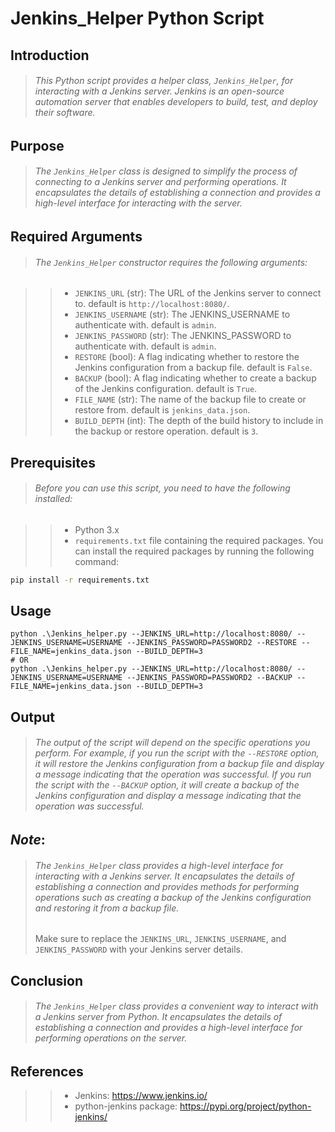 # Jenkins_Helper Python Script

## Introduction

> ###### This Python script provides a helper class, `Jenkins_Helper`, for interacting with a Jenkins server. Jenkins is an open-source automation server that enables developers to build, test, and deploy their software.

## Purpose

> ###### The `Jenkins_Helper` class is designed to simplify the process of connecting to a Jenkins server and performing operations. It encapsulates the details of establishing a connection and provides a high-level interface for interacting with the server.

## Required Arguments

> ###### The `Jenkins_Helper` constructor requires the following arguments:

> > - `JENKINS_URL` (str): The URL of the Jenkins server to connect to. default is `http://localhost:8080/`.
> > - `JENKINS_USERNAME` (str): The JENKINS_USERNAME to authenticate with. default is `admin`.
> > - `JENKINS_PASSWORD` (str): The JENKINS_PASSWORD to authenticate with. default is `admin`.
> > - `RESTORE` (bool): A flag indicating whether to restore the Jenkins configuration from a backup file. default is `False`.
> > - `BACKUP` (bool): A flag indicating whether to create a backup of the Jenkins configuration. default is `True`.
> > - `FILE_NAME` (str): The name of the backup file to create or restore from. default is `jenkins_data.json`.
> > - `BUILD_DEPTH` (int): The depth of the build history to include in the backup or restore operation. default is `3`.

## Prerequisites

> ###### Before you can use this script, you need to have the following installed:

> > - Python 3.x
> > - `requirements.txt` file containing the required packages. You can install the required packages by running the following command:

```bash
pip install -r requirements.txt
```

## Usage

```
python .\Jenkins_helper.py --JENKINS_URL=http://localhost:8080/ --JENKINS_USERNAME=USERNAME --JENKINS_PASSWORD=PASSWORD2 --RESTORE --FILE_NAME=jenkins_data.json --BUILD_DEPTH=3
# OR
python .\Jenkins_helper.py --JENKINS_URL=http://localhost:8080/ --JENKINS_USERNAME=USERNAME --JENKINS_PASSWORD=PASSWORD2 --BACKUP --FILE_NAME=jenkins_data.json --BUILD_DEPTH=3
```
## Output

> ###### The output of the script will depend on the specific operations you perform. For example, if you run the script with the `--RESTORE` option, it will restore the Jenkins configuration from a backup file and display a message indicating that the operation was successful. If you run the script with the `--BACKUP` option, it will create a backup of the Jenkins configuration and display a message indicating that the operation was successful.

## _Note_:
> ###### The `Jenkins_Helper` class provides a high-level interface for interacting with a Jenkins server. It encapsulates the details of establishing a connection and provides methods for performing operations such as creating a backup of the Jenkins configuration and restoring it from a backup file.
> Make sure to replace the `JENKINS_URL`, `JENKINS_USERNAME`, and `JENKINS_PASSWORD` with your Jenkins server details.


## Conclusion

> ###### The `Jenkins_Helper` class provides a convenient way to interact with a Jenkins server from Python. It encapsulates the details of establishing a connection and provides a high-level interface for performing operations on the server.

## References

> > - Jenkins: https://www.jenkins.io/
> > - python-jenkins package: https://pypi.org/project/python-jenkins/